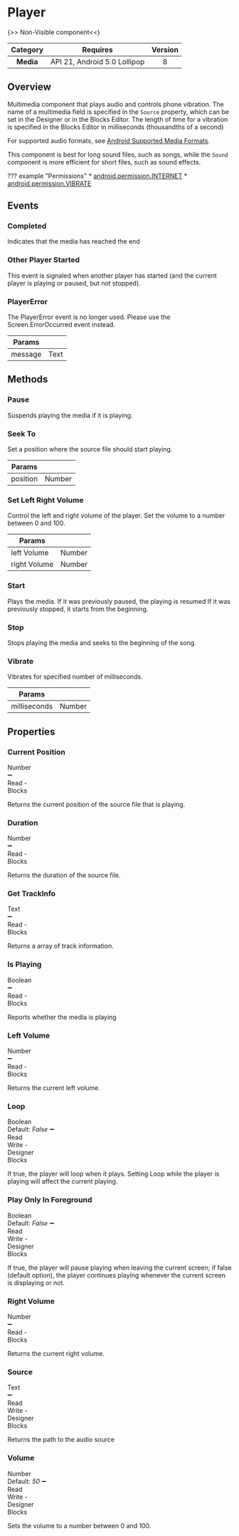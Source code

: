 # Player

{>> Non-Visible component<<}

| Category | Requires | Version |
|:--------:|:-------:|:--------:|
|**Media**|<span class="chip chip-any">API 21, Android 5.0 Lollipop</span>|<span class="chip chip-number">8</span>|

## Overview

Multimedia component that plays audio and controls phone vibration. The name of a multimedia field is specified in the `` Source `` property, which can be set in the Designer or in the Blocks Editor. The length of time for a vibration is specified in the Blocks Editor in milliseconds (thousandths of a second)

For supported audio formats, see <a href="http://developer.android.com/guide/appendix/media-formats.html" target="_blank">Android Supported Media Formats</a>.

This component is best for long sound files, such as songs, while the `` Sound `` component is more efficient for short files, such as sound effects.

??? example "Permissions"
    * [android.permission.INTERNET](https://developer.android.com/reference/android/Manifest.permission.html#INTERNET)
    * [android.permission.VIBRATE](https://developer.android.com/reference/android/Manifest.permission.html#VIBRATE)

## Events

### Completed

Indicates that the media has reached the end

<div class="block" ai2-block="event" not-rendered="true" value="%7B%22componentName%22:%20%22Player%22,%20%22name%22:%20%22Completed%22,%20%22param%22:%20%5B%5D%7D"></div>

### Other Player Started

This event is signaled when another player has started (and the current player is playing or paused, but not stopped).

<div class="block" ai2-block="event" not-rendered="true" value="%7B%22componentName%22:%20%22Player%22,%20%22name%22:%20%22Other%20Player%20Started%22,%20%22param%22:%20%5B%5D%7D"></div>

### PlayerError

The PlayerError event is no longer used. Please use the Screen.ErrorOccurred event instead.

<div class="block" ai2-block="event" not-rendered="true" value="%7B%22componentName%22:%20%22Player%22,%20%22name%22:%20%22PlayerError%22,%20%22param%22:%20%5B%22message%22%5D%7D"></div>

| Params | []() |
|--------|------|
|message|<span class="chip chip-text">Text</span>|

## Methods

### Pause

Suspends playing the media if it is playing.

<div class="block" ai2-block="method" not-rendered="true" value="%7B%22componentName%22:%20%22Player%22,%20%22name%22:%20%22Pause%22,%20%22output%22:%20false,%20%22param%22:%20%5B%5D%7D"></div>

### Seek To

Set a position where the source file should start playing.

<div class="block" ai2-block="method" not-rendered="true" value="%7B%22componentName%22:%20%22Player%22,%20%22name%22:%20%22Seek%20To%22,%20%22output%22:%20false,%20%22param%22:%20%5B%22position%22%5D%7D"></div>

| Params | []() |
|--------|------|
|position|<span class="chip chip-number">Number</span>|

### Set Left Right Volume

Control the left and right volume of the player. Set the volume to a number between 0 and 100.

<div class="block" ai2-block="method" not-rendered="true" value="%7B%22componentName%22:%20%22Player%22,%20%22name%22:%20%22Set%20Left%20Right%20Volume%22,%20%22output%22:%20false,%20%22param%22:%20%5B%22left%20Volume%22,%20%22right%20Volume%22%5D%7D"></div>

| Params | []() |
|--------|------|
|left Volume|<span class="chip chip-number">Number</span>|
|right Volume|<span class="chip chip-number">Number</span>|

### Start

Plays the media. If it was previously paused, the playing is resumed
If it was previously stopped, it starts from the beginning.

<div class="block" ai2-block="method" not-rendered="true" value="%7B%22componentName%22:%20%22Player%22,%20%22name%22:%20%22Start%22,%20%22output%22:%20false,%20%22param%22:%20%5B%5D%7D"></div>

### Stop

Stops playing the media and seeks to the beginning of the song.

<div class="block" ai2-block="method" not-rendered="true" value="%7B%22componentName%22:%20%22Player%22,%20%22name%22:%20%22Stop%22,%20%22output%22:%20false,%20%22param%22:%20%5B%5D%7D"></div>

### Vibrate

Vibrates for specified number of milliseconds.

<div class="block" ai2-block="method" not-rendered="true" value="%7B%22componentName%22:%20%22Player%22,%20%22name%22:%20%22Vibrate%22,%20%22output%22:%20false,%20%22param%22:%20%5B%22milliseconds%22%5D%7D"></div>

| Params | []() |
|--------|------|
|milliseconds|<span class="chip chip-number">Number</span>|

## Properties

### Current Position

<span style="user-select: none; white-space:pre-wrap;"><span class="chip chip-number">Number</span> :heavy_minus_sign: <span class="chip chip-rw">Read</span>  - <span class="chip chip-bd">Blocks</span></span>

Returns the current position of the source file that is playing.

<div class="block" ai2-block="property" not-rendered="true" value="%7B%22componentName%22:%20%22Player%22,%20%22name%22:%20%22Current%20Position%22,%20%22getter%22:%20true%7D"></div>

### Duration

<span style="user-select: none; white-space:pre-wrap;"><span class="chip chip-number">Number</span> :heavy_minus_sign: <span class="chip chip-rw">Read</span>  - <span class="chip chip-bd">Blocks</span></span>

Returns the duration of the source file.

<div class="block" ai2-block="property" not-rendered="true" value="%7B%22componentName%22:%20%22Player%22,%20%22name%22:%20%22Duration%22,%20%22getter%22:%20true%7D"></div>

### Get TrackInfo

<span style="user-select: none; white-space:pre-wrap;"><span class="chip chip-text">Text</span> :heavy_minus_sign: <span class="chip chip-rw">Read</span>  - <span class="chip chip-bd">Blocks</span></span>

Returns a array of track information.

<div class="block" ai2-block="property" not-rendered="true" value="%7B%22componentName%22:%20%22Player%22,%20%22name%22:%20%22Get%20TrackInfo%22,%20%22getter%22:%20true%7D"></div>

### Is Playing

<span style="user-select: none; white-space:pre-wrap;"><span class="chip chip-boolean">Boolean</span> :heavy_minus_sign: <span class="chip chip-rw">Read</span>  - <span class="chip chip-bd">Blocks</span></span>

Reports whether the media is playing

<div class="block" ai2-block="property" not-rendered="true" value="%7B%22componentName%22:%20%22Player%22,%20%22name%22:%20%22Is%20Playing%22,%20%22getter%22:%20true%7D"></div>

### Left Volume

<span style="user-select: none; white-space:pre-wrap;"><span class="chip chip-number">Number</span> :heavy_minus_sign: <span class="chip chip-rw">Read</span>  - <span class="chip chip-bd">Blocks</span></span>

Returns the current left volume.

<div class="block" ai2-block="property" not-rendered="true" value="%7B%22componentName%22:%20%22Player%22,%20%22name%22:%20%22Left%20Volume%22,%20%22getter%22:%20true%7D"></div>

### Loop

<span style="user-select: none; white-space:pre-wrap;"><span class="chip chip-boolean">Boolean</span> <span class="chip chip-boolean">Default: <i>False</i></span> :heavy_minus_sign: <span class="chip chip-rw">Read</span> <span class="chip chip-rw">Write</span>  - <span class="chip chip-bd">Designer</span> <span class="chip chip-bd">Blocks</span></span>

If true, the player will loop when it plays. Setting Loop while the player is playing will affect the current playing.

<div class="block" ai2-block="property" not-rendered="true" value="%7B%22componentName%22:%20%22Player%22,%20%22name%22:%20%22Loop%22,%20%22getter%22:%20true%7D"></div>
<div class="block" ai2-block="property" not-rendered="true" value="%7B%22componentName%22:%20%22Player%22,%20%22name%22:%20%22Loop%22,%20%22getter%22:%20false%7D"></div>

### Play Only In Foreground

<span style="user-select: none; white-space:pre-wrap;"><span class="chip chip-boolean">Boolean</span> <span class="chip chip-boolean">Default: <i>False</i></span> :heavy_minus_sign: <span class="chip chip-rw">Read</span> <span class="chip chip-rw">Write</span>  - <span class="chip chip-bd">Designer</span> <span class="chip chip-bd">Blocks</span></span>

If true, the player will pause playing when leaving the current screen; if false (default option), the player continues playing whenever the current screen is displaying or not.

<div class="block" ai2-block="property" not-rendered="true" value="%7B%22componentName%22:%20%22Player%22,%20%22name%22:%20%22Play%20Only%20In%20Foreground%22,%20%22getter%22:%20true%7D"></div>
<div class="block" ai2-block="property" not-rendered="true" value="%7B%22componentName%22:%20%22Player%22,%20%22name%22:%20%22Play%20Only%20In%20Foreground%22,%20%22getter%22:%20false%7D"></div>

### Right Volume

<span style="user-select: none; white-space:pre-wrap;"><span class="chip chip-number">Number</span> :heavy_minus_sign: <span class="chip chip-rw">Read</span>  - <span class="chip chip-bd">Blocks</span></span>

Returns the current right volume.

<div class="block" ai2-block="property" not-rendered="true" value="%7B%22componentName%22:%20%22Player%22,%20%22name%22:%20%22Right%20Volume%22,%20%22getter%22:%20true%7D"></div>

### Source

<span style="user-select: none; white-space:pre-wrap;"><span class="chip chip-text">Text</span> :heavy_minus_sign: <span class="chip chip-rw">Read</span> <span class="chip chip-rw">Write</span>  - <span class="chip chip-bd">Designer</span> <span class="chip chip-bd">Blocks</span></span>

Returns the path to the audio source

<div class="block" ai2-block="property" not-rendered="true" value="%7B%22componentName%22:%20%22Player%22,%20%22name%22:%20%22Source%22,%20%22getter%22:%20true%7D"></div>
<div class="block" ai2-block="property" not-rendered="true" value="%7B%22componentName%22:%20%22Player%22,%20%22name%22:%20%22Source%22,%20%22getter%22:%20false%7D"></div>

### Volume

<span style="user-select: none; white-space:pre-wrap;"><span class="chip chip-number">Number</span> <span class="chip chip-number">Default: <i>50</i></span> :heavy_minus_sign: <span class="chip chip-rw">Read</span> <span class="chip chip-rw">Write</span>  - <span class="chip chip-bd">Designer</span> <span class="chip chip-bd">Blocks</span></span>

Sets the volume to a number between 0 and 100.

<div class="block" ai2-block="property" not-rendered="true" value="%7B%22componentName%22:%20%22Player%22,%20%22name%22:%20%22Volume%22,%20%22getter%22:%20true%7D"></div>
<div class="block" ai2-block="property" not-rendered="true" value="%7B%22componentName%22:%20%22Player%22,%20%22name%22:%20%22Volume%22,%20%22getter%22:%20false%7D"></div>
